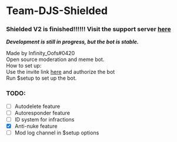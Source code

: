 # Team-DJS-Shielded
### Shielded V2 is finished!!!!!! Visit the support server [here](https://discord.gg/YEsEQvW9Xw) 
  
**_Development is still in progress, but the bot is stable._**
  
Made by Infinity_Oofs#0420  
Open source moderation and meme bot.  
How to set up:  
Use the invite link [here](https://discord.com/api/oauth2/authorize?client_id=863465066308829184&permissions=469888087&scope=bot) and authorize the bot  
Run $setup to set up the bot.  

### TODO:
- [ ] Autodelete feature
- [ ] Autoresponder feature
- [ ] ID system for infractions
- [x] Anti-nuke feature
- [ ] Mod log channel in $setup options

